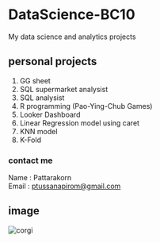 # DataScience-BC10
My data science and analytics projects

## personal projects
 1. GG sheet
 2. SQL supermarket analysist
 3. SQL analysist
 4. R programming (Pao-Ying-Chub Games)
 5. Looker Dashboard
 6. Linear Regression model using caret
 7. KNN model
 8. K-Fold


### contact me
Name : Pattarakorn  
  Email : ptussanapirom@gmail.com

## image

![corgi](https://nationaltoday.com/wp-content/uploads/2022/08/18-National-Welsh-Corgi-Day.jpg)


